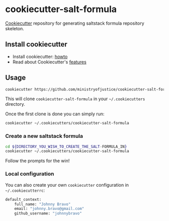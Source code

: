 # cookiecutter-salt-formula

[Cookiecutter](https://github.com/audreyr/cookiecutter) repository for generating saltstack formula repository skeleton.

## Install cookiecutter

- Install cookiecutter: [howto](http://cookiecutter.readthedocs.org/en/latest/installation.html)
- Read about Cookiecutter's [features](https://github.com/audreyr/cookiecutter#features)

## Usage

```bash
cookiecutter https://github.com/ministryofjustice/cookiecutter-salt-formula.git
```

This will clone `cookiecutter-salt-formula` in your `~/.cookiecutters` directory.

Once the first clone is done you can simply run:

```bash
cookiecutter ~/.cookiecutters/cookiecutter-salt-formula
```

### Create a new saltstack formula

```bash
cd ${DIRECTORY_YOU_WISH_TO_CREATE_THE_SALT-FORMULA_IN}
cookiecutter ~/.cookiecutters/cookiecutter-salt-formula
```

Follow the prompts for the win!

### Local configuration

You can also create your own ```cookiecutter``` configuration in ```~/.cookiecutterrc```:

```bash
default_context:
    full_name: "Johnny Bravo"
    email: "johnny.bravo@gmail.com"
    github_username: "johnnybravo"
```

